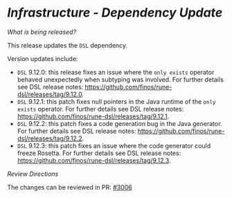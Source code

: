 # _Infrastructure - Dependency Update_

_What is being released?_

This release updates the `DSL` dependency.

Version updates include:
- `DSL` 9.12.0: this release fixes an issue where the `only exists` operator behaved unexpectedly when subtyping was involved. For further details see DSL release notes: https://github.com/finos/rune-dsl/releases/tag/9.12.0.
- `DSL` 9.12.1: this patch fixes null pointers in the Java runtime of the `only exists` operator. For further details see DSL release notes: https://github.com/finos/rune-dsl/releases/tag/9.12.1.
- `DSL` 9.12.2: this patch fixes a code generation bug in the Java generator. For further details see DSL release notes: https://github.com/finos/rune-dsl/releases/tag/9.12.2.
- `DSL` 9.12.3: this patch fixes an issue where the code generator could freeze Rosetta. For further details see DSL release notes: https://github.com/finos/rune-dsl/releases/tag/9.12.3.

_Review Directions_

The changes can be reviewed in PR: [#3006](https://github.com/finos/common-domain-model/pull/3006)